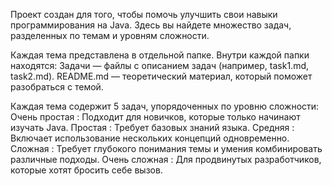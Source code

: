 Проект создан для того, чтобы помочь улучшить свои навыки программирования на Java. 
Здесь вы найдете множество задач, разделенных по темам и уровням сложности.

Каждая тема представлена в отдельной папке. 
Внутри каждой папки находятся:
Задачи — файлы с описанием задач (например, task1.md, task2.md).
README.md — теоретический материал, который поможет разобраться с темой.


Каждая тема содержит 5 задач, упорядоченных по уровню сложности:
Очень простая : Подходит для новичков, которые только начинают изучать Java.
Простая : Требует базовых знаний языка.
Средняя : Включает использование нескольких концепций одновременно.
Сложная : Требует глубокого понимания темы и умения комбинировать различные подходы.
Очень сложная : Для продвинутых разработчиков, которые хотят бросить себе вызов.
